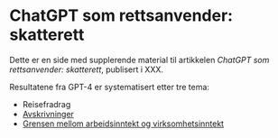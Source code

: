 # ChatGPT som rettsanvender: skatterett

Dette er en side med supplerende material til artikkelen *ChatGPT som rettsanvender: skatterett*, publisert i XXX.

Resultatene fra GPT-4 er systematisert etter tre tema:
- Reisefradrag
- [Avskrivninger](https://github.com/hans-chr-f/ChatGPT-skatterett/blob/main/avskrivninger.md)
- [Grensen mellom arbeidsinntekt og virksomhetsinntekt](https://github.com/hans-chr-f/ChatGPT-skatterett/blob/main/virksomhet.md)
